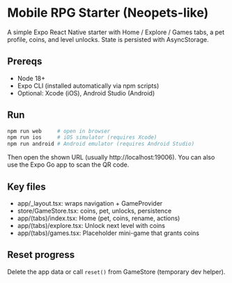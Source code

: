 # Mobile RPG Starter (Neopets-like)

A simple Expo React Native starter with Home / Explore / Games tabs, a pet profile, coins, and level unlocks. State is persisted with AsyncStorage.

## Prereqs
- Node 18+
- Expo CLI (installed automatically via npm scripts)
- Optional: Xcode (iOS), Android Studio (Android)

## Run
```bash
npm run web     # open in browser
npm run ios     # iOS simulator (requires Xcode)
npm run android # Android emulator (requires Android Studio)
```
Then open the shown URL (usually http://localhost:19006). You can also use the Expo Go app to scan the QR code.

## Key files
- app/_layout.tsx: wraps navigation + GameProvider
- store/GameStore.tsx: coins, pet, unlocks, persistence
- app/(tabs)/index.tsx: Home (pet, coins, rename, actions)
- app/(tabs)/explore.tsx: Unlock next level with coins
- app/(tabs)/games.tsx: Placeholder mini-game that grants coins

## Reset progress
Delete the app data or call `reset()` from GameStore (temporary dev helper).
